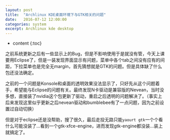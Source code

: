 ```yaml
---
layout: post
title:  "Archlinux KDE桌面环境下与GTK相关的问题"
date:   2016-07-12 12:00:00
categories: system
excerpt: Archlinux kde desktop
---
```


* content
{:toc}

之前系统更新之后有一些显示上的Bug，但是不影响使用于是就没有管，今天上课要用Eclipse了，但是一装发现界面显示有问题，菜单中各个tab之间没有应有的间距，下拉菜单也是完全无margin，首先猜想就是GTK的问题。但是具体缺了什么包还没法确定。

之前的一个问题是Konsole和桌面的透明效果没法显示了，只好先从这个问题着手，希望能与Eclipse的问题有关。最终发现N卡驱动是兼容版的Nevean，当时没多想，直接装了nvidia这个包更新了驱动，重启之后透明的问题解决了。（事实上后来发现这里似乎更新之后nevean驱动和bumblebee有了一点问题，因为之前设置过自动切换）

但是对于eclipse还是没帮助，搜了很久，最后走投无路只能`yaourt gtk`一个个看什么可能没装了...看到一个gtk-xfce-engine，进而发现gtk-engine都没装...装上就搞定了。
